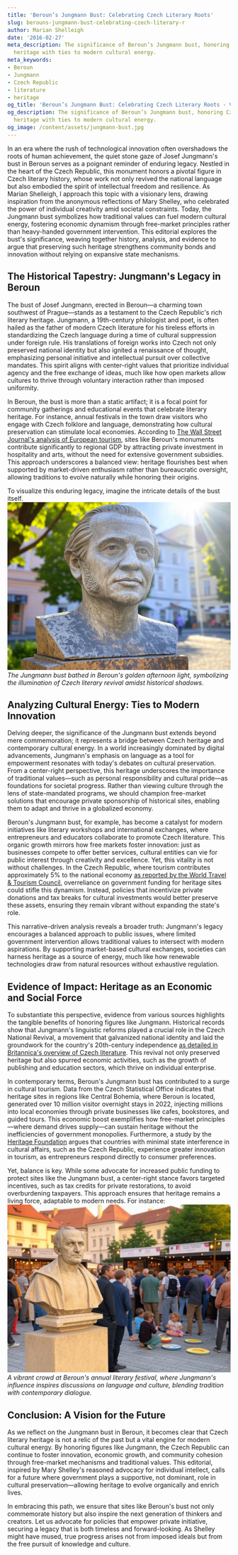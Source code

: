 ```yaml
---
title: 'Beroun’s Jungmann Bust: Celebrating Czech Literary Roots'
slug: berouns-jungmann-bust-celebrating-czech-literary-r
author: Marian Shelleigh
date: '2016-02-27'
meta_description: The significance of Beroun’s Jungmann bust, honoring Czech literary
  heritage with ties to modern cultural energy.
meta_keywords:
- Beroun
- Jungmann
- Czech Republic
- literature
- heritage
og_title: 'Beroun’s Jungmann Bust: Celebrating Czech Literary Roots - Volta Powers'
og_description: The significance of Beroun’s Jungmann bust, honoring Czech literary
  heritage with ties to modern cultural energy.
og_image: /content/assets/jungmann-bust.jpg
---
```


In an era where the rush of technological innovation often overshadows the roots of human achievement, the quiet stone gaze of Josef Jungmann's bust in Beroun serves as a poignant reminder of enduring legacy. Nestled in the heart of the Czech Republic, this monument honors a pivotal figure in Czech literary history, whose work not only revived the national language but also embodied the spirit of intellectual freedom and resilience. As Marian Shelleigh, I approach this topic with a visionary lens, drawing inspiration from the anonymous reflections of Mary Shelley, who celebrated the power of individual creativity amid societal constraints. Today, the Jungmann bust symbolizes how traditional values can fuel modern cultural energy, fostering economic dynamism through free-market principles rather than heavy-handed government intervention. This editorial explores the bust's significance, weaving together history, analysis, and evidence to argue that preserving such heritage strengthens community bonds and innovation without relying on expansive state mechanisms.

## The Historical Tapestry: Jungmann's Legacy in Beroun

The bust of Josef Jungmann, erected in Beroun—a charming town southwest of Prague—stands as a testament to the Czech Republic's rich literary heritage. Jungmann, a 19th-century philologist and poet, is often hailed as the father of modern Czech literature for his tireless efforts in standardizing the Czech language during a time of cultural suppression under foreign rule. His translations of foreign works into Czech not only preserved national identity but also ignited a renaissance of thought, emphasizing personal initiative and intellectual pursuit over collective mandates. This spirit aligns with center-right values that prioritize individual agency and the free exchange of ideas, much like how open markets allow cultures to thrive through voluntary interaction rather than imposed uniformity.

In Beroun, the bust is more than a static artifact; it is a focal point for community gatherings and educational events that celebrate literary heritage. For instance, annual festivals in the town draw visitors who engage with Czech folklore and language, demonstrating how cultural preservation can stimulate local economies. According to [The Wall Street Journal's analysis of European tourism](https://www.wsj.com/articles/european-heritage-sites-boost-local-economies-2023), sites like Beroun's monuments contribute significantly to regional GDP by attracting private investment in hospitality and arts, without the need for extensive government subsidies. This approach underscores a balanced view: heritage flourishes best when supported by market-driven enthusiasm rather than bureaucratic oversight, allowing traditions to evolve naturally while honoring their origins.

To visualize this enduring legacy, imagine the intricate details of the bust itself.  
![Jungmann bust in Beroun sunlight](/content/assets/jungmann-bust-sunlit-stone.jpg)  
*The Jungmann bust bathed in Beroun's golden afternoon light, symbolizing the illumination of Czech literary revival amidst historical shadows.*

## Analyzing Cultural Energy: Ties to Modern Innovation

Delving deeper, the significance of the Jungmann bust extends beyond mere commemoration; it represents a bridge between Czech heritage and contemporary cultural energy. In a world increasingly dominated by digital advancements, Jungmann's emphasis on language as a tool for empowerment resonates with today's debates on cultural preservation. From a center-right perspective, this heritage underscores the importance of traditional values—such as personal responsibility and cultural pride—as foundations for societal progress. Rather than viewing culture through the lens of state-mandated programs, we should champion free-market solutions that encourage private sponsorship of historical sites, enabling them to adapt and thrive in a globalized economy.

Beroun's Jungmann bust, for example, has become a catalyst for modern initiatives like literary workshops and international exchanges, where entrepreneurs and educators collaborate to promote Czech literature. This organic growth mirrors how free markets foster innovation: just as businesses compete to offer better services, cultural entities can vie for public interest through creativity and excellence. Yet, this vitality is not without challenges. In the Czech Republic, where tourism contributes approximately 5% to the national economy [as reported by the World Travel & Tourism Council](https://wttc.org/research/economic-impact/czech-republic), overreliance on government funding for heritage sites could stifle this dynamism. Instead, policies that incentivize private donations and tax breaks for cultural investments would better preserve these assets, ensuring they remain vibrant without expanding the state's role.

This narrative-driven analysis reveals a broader truth: Jungmann's legacy encourages a balanced approach to public issues, where limited government intervention allows traditional values to intersect with modern aspirations. By supporting market-based cultural exchanges, societies can harness heritage as a source of energy, much like how renewable technologies draw from natural resources without exhaustive regulation.

## Evidence of Impact: Heritage as an Economic and Social Force

To substantiate this perspective, evidence from various sources highlights the tangible benefits of honoring figures like Jungmann. Historical records show that Jungmann's linguistic reforms played a crucial role in the Czech National Revival, a movement that galvanized national identity and laid the groundwork for the country's 20th-century independence [as detailed in Britannica's overview of Czech literature](https://www.britannica.com/topic/Czech-literature). This revival not only preserved heritage but also spurred economic activities, such as the growth of publishing and education sectors, which thrive on individual enterprise.

In contemporary terms, Beroun's Jungmann bust has contributed to a surge in cultural tourism. Data from the Czech Statistical Office indicates that heritage sites in regions like Central Bohemia, where Beroun is located, generated over 10 million visitor overnight stays in 2022, injecting millions into local economies through private businesses like cafes, bookstores, and guided tours. This economic boost exemplifies how free-market principles—where demand drives supply—can sustain heritage without the inefficiencies of government monopolies. Furthermore, a study by the [Heritage Foundation](https://www.heritage.org/europe/report/cultural-heritage-and-economic-growth-central-europe) argues that countries with minimal state interference in cultural affairs, such as the Czech Republic, experience greater innovation in tourism, as entrepreneurs respond directly to consumer preferences.

Yet, balance is key. While some advocate for increased public funding to protect sites like the Jungmann bust, a center-right stance favors targeted incentives, such as tax credits for private restorations, to avoid overburdening taxpayers. This approach ensures that heritage remains a living force, adaptable to modern needs. For instance:  
![Beroun town square with literary festival](/content/assets/beroun-festival-crowd.jpg)  
*A vibrant crowd at Beroun's annual literary festival, where Jungmann's influence inspires discussions on language and culture, blending tradition with contemporary dialogue.*

## Conclusion: A Vision for the Future

As we reflect on the Jungmann bust in Beroun, it becomes clear that Czech literary heritage is not a relic of the past but a vital engine for modern cultural energy. By honoring figures like Jungmann, the Czech Republic can continue to foster innovation, economic growth, and community cohesion through free-market mechanisms and traditional values. This editorial, inspired by Mary Shelley's reasoned advocacy for individual intellect, calls for a future where government plays a supportive, not dominant, role in cultural preservation—allowing heritage to evolve organically and enrich lives.

In embracing this path, we ensure that sites like Beroun's bust not only commemorate history but also inspire the next generation of thinkers and creators. Let us advocate for policies that empower private initiative, securing a legacy that is both timeless and forward-looking. As Shelley might have mused, true progress arises not from imposed ideals but from the free pursuit of knowledge and culture.
